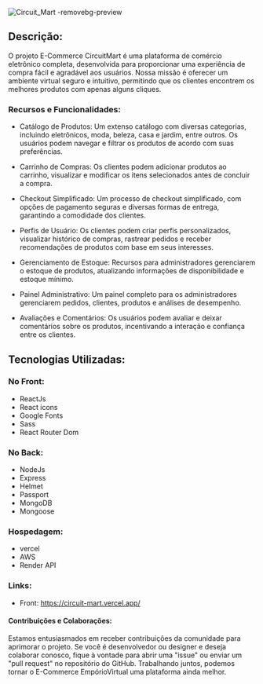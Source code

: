 
![Circuit_Mart -removebg-preview](https://github.com/wal-wizard/CircuitMart/assets/82295321/a651caf5-6f28-4b9e-b40e-cab904fa5251)

## Descrição:

O projeto E-Commerce CircuitMart é uma plataforma de comércio eletrônico completa, desenvolvida para proporcionar uma experiência de compra fácil e agradável aos usuários. Nossa missão é oferecer um ambiente virtual seguro e intuitivo, permitindo que os clientes encontrem os melhores produtos com apenas alguns cliques.

### Recursos e Funcionalidades:

  - Catálogo de Produtos: Um extenso catálogo com diversas categorias, incluindo eletrônicos, moda, beleza, casa e jardim, entre outros. Os usuários podem navegar e filtrar os produtos de acordo com suas preferências.

  - Carrinho de Compras: Os clientes podem adicionar produtos ao carrinho, visualizar e modificar os itens selecionados antes de concluir a compra.

  - Checkout Simplificado: Um processo de checkout simplificado, com opções de pagamento seguras e diversas formas de entrega, garantindo a comodidade dos clientes.

  - Perfis de Usuário: Os clientes podem criar perfis personalizados, visualizar histórico de compras, rastrear pedidos e receber recomendações de produtos com base em seus interesses.

  - Gerenciamento de Estoque: Recursos para administradores gerenciarem o estoque de produtos, atualizando informações de disponibilidade e estoque mínimo.

  - Painel Administrativo: Um painel completo para os administradores gerenciarem pedidos, clientes, produtos e análises de desempenho.

  - Avaliações e Comentários: Os usuários podem avaliar e deixar comentários sobre os produtos, incentivando a interação e confiança entre os clientes.

## Tecnologias Utilizadas:

### No Front:
  - ReactJs
  - React icons
  - Google Fonts
  - Sass
  - React Router Dom

### No Back:
  - NodeJs
  - Express
  - Helmet
  - Passport
  - MongoDB
  - Mongoose

### Hospedagem:
  - vercel
  - AWS
  - Render API

### Links:
  - Front: https://circuit-mart.vercel.app/

#### Contribuições e Colaborações:
Estamos entusiasmados em receber contribuições da comunidade para aprimorar o projeto. Se você é desenvolvedor ou designer e deseja colaborar conosco, fique à vontade para abrir uma "issue" ou enviar um "pull request" no repositório do GitHub. Trabalhando juntos, podemos tornar o E-Commerce EmpórioVirtual uma plataforma ainda melhor.

